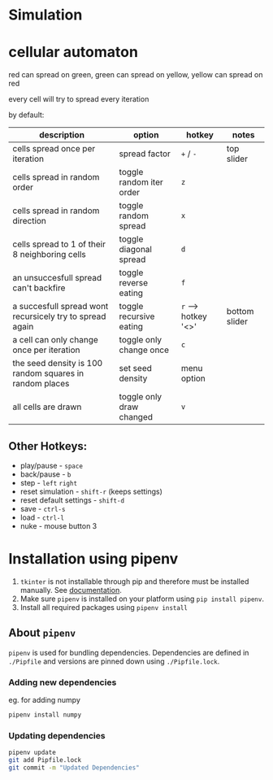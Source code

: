 # Simulation

# cellular automaton

red can spread on green,
green can spread on yellow,
yellow can spread on red

every cell will try to spread every iteration

by default:

| description                                              | option                   | hotkey                     | notes         |
| ---                                                      | ---                      | ---                        | ---           |
| cells spread once per iteration                          | spread factor            | `+` / `-`                  | top slider    |
| cells spread in random order                             | toggle random iter order | `z`                 |               |
| cells spread in random direction                         | toggle random spread     | `x`                 |               |
| cells spread to 1 of their 8 neighboring cells           | toggle diagonal spread   | `d`                 |               |
| an unsuccesfull spread can't backfire                    | toggle reverse eating    | `f`                 |               |
| a succesfull spread wont recursicely try to spread again | toggle recursive eating  | `r` --> hotkey '<>' | bottom slider |
| a cell can only change once per iteration                | toggle only change once  | `c`                 |               |
| the seed density is 100 random squares in random places  | set seed density         | menu option                |               |
| all cells are drawn                                      | toggle only draw changed | `v`                 |               |

## Other Hotkeys:

- play/pause - `space`
- back/pause - `b`
- step - `left` `right`
- reset simulation - `shift-r` (keeps settings)
- reset default settings - `shift-d`
- save - `ctrl-s`
- load - `ctrl-l`
- nuke - mouse button 3


# Installation using pipenv

 1. `tkinter` is not installable through pip and therefore must be installed manually. See [documentation](https://tkdocs.com/tutorial/install.html). 
 2. Make sure `pipenv` is installed on your platform using `pip install pipenv`.
 3. Install all required packages using `pipenv install`

## About `pipenv`
`pipenv` is used for bundling dependencies. Dependencies are defined in `./Pipfile` and versions are pinned down using `./Pipfile.lock`.

### Adding new dependencies

eg. for adding numpy

```bash
pipenv install numpy
```

### Updating dependencies

```bash
pipenv update
git add Pipfile.lock
git commit -m "Updated Dependencies"
```
